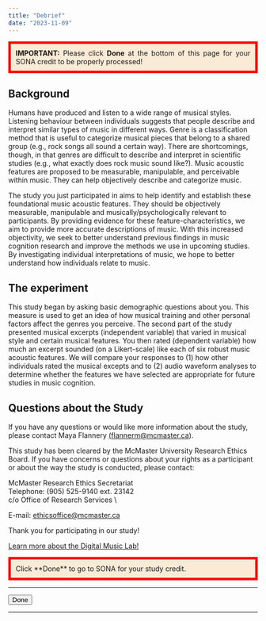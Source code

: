 ```yaml
---
title: "Debrief"
date: "2023-11-09"
---
```


<div class="debrief" style="text-align: left; max-width: 600px">

<p style="text-align: justify; background-color: antiquewhite; border-color: red; border-style: solid; border-width: thick; padding: 10px;">
<b>IMPORTANT:</b> Please click <b>Done</b> at the bottom of
this page for your SONA credit to be properly processed!</p>

## Background

Humans have produced and listen
to a wide range of musical styles. Listening behaviour between
individuals suggests that people describe and interpret similar
types of music in different ways. Genre is a classification
method that is useful to categorize musical pieces that belong
to a shared group (e.g., rock songs all sound a certain way).
There are shortcomings, though, in that genres are difficult to
describe and interpret in scientific studies (e.g., what
exactly does rock music sound like?). Music acoustic features
are proposed to be measurable, manipulable, and perceivable
within music. They can help objectively describe and categorize
music.

The study you just participated
in aims to help identify and establish these foundational music
acoustic features. They should be objectively measurable,
manipulable and musically/psychologically relevant to
participants. By providing evidence for these
feature-characteristics, we aim to provide more accurate
descriptions of music. With this increased objectivity, we seek
to better understand previous findings in music cognition
research and improve the methods we use in upcoming studies. By
investigating individual interpretations of music, we hope to
better understand how individuals relate to music.</p>

## The experiment
This study began by asking
basic demographic questions about you. This measure is used to
get an idea of how musical training and other personal factors
affect the genres you perceive. The second part
of the study presented musical excerpts (independent variable)
that varied in musical style and certain musical features. You
then rated (dependent variable) how much an excerpt sounded (on
a Likert-scale) like each of six robust music acoustic
features. We will compare your responses to (1) how other
individuals rated the musical excepts and to (2) audio waveform
analyses to determine whether the features we have selected are
appropriate for future studies in music cognition.

## Questions about the Study
If you have any questions or
would like more information about the study, please contact
Maya Flannery <a href=
"mailto:%20flannerm@mcmaster.ca">(flannerm@mcmaster.ca)</a>.

This study has been cleared by
the McMaster University Research Ethics Board. If you have
concerns or questions about your rights as a participant or
about the way the study is conducted, please contact:

McMaster Research Ethics Secretariat \
Telephone: (905) 525-9140 ext. 23142 \
c/o Office of Research Services \
<!-- Add an email link like this -->
E-mail: <a href="mailto:%20ethicsoffice@mcmaster.ca">ethicsoffice@mcmaster.ca</a>

Thank you for participating in our study!

<a href="https://digitalmusiclab.org/" target="_blank">Learn
more about the Digital Music Lab!</a>

<p style="background-color: antiquewhite; border-color: red; border-style: solid; border-width: thick; padding: 10px;">Click **Done** to go to SONA for your study credit.</p>

<hr>

<button type="button" id="done">Done</button>

<hr>
    
</div>
